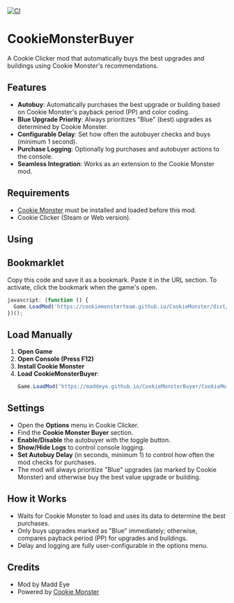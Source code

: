 [![CI](https://github.com/maddeye/CookieMonsterBuyer/actions/workflows/publish.yml/badge.svg)](https://github.com/maddeye/CookieMonsterBuyer/actions/workflows/publish.yml)

# CookieMonsterBuyer

A Cookie Clicker mod that automatically buys the best upgrades and buildings using Cookie Monster's recommendations.

## Features
- **Autobuy**: Automatically purchases the best upgrade or building based on Cookie Monster's payback period (PP) and color coding.
- **Blue Upgrade Priority**: Always prioritizes "Blue" (best) upgrades as determined by Cookie Monster.
- **Configurable Delay**: Set how often the autobuyer checks and buys (minimum 1 second).
- **Purchase Logging**: Optionally log purchases and autobuyer actions to the console.
- **Seamless Integration**: Works as an extension to the Cookie Monster mod.

## Requirements
- [Cookie Monster](https://cookie-monster.team/) must be installed and loaded before this mod.
- Cookie Clicker (Steam or Web version).


## Using

## Bookmarklet

Copy this code and save it as a bookmark. Paste it in the URL section. To activate, click the bookmark when the game's open.
```js
javascript: (function () {
  Game.LoadMod('https://cookiemonsterteam.github.io/CookieMonster/dist/CookieMonster.js');
})();
```
## Load Manually
1. **Open Game**
2. **Open Console (Press F12)**
1. **Install Cookie Monster** 
2. **Load CookieMonsterBuyer**:
     ```js
     Game.LoadMod('https://maddeye.github.io/CookieMonsterBuyer/CookieMonsterBuyer.js');
     ```

## Settings
- Open the **Options** menu in Cookie Clicker.
- Find the **Cookie Monster Buyer** section.
- **Enable/Disable** the autobuyer with the toggle button.
- **Show/Hide Logs** to control console logging.
- **Set Autobuy Delay** (in seconds, minimum 1) to control how often the mod checks for purchases.
- The mod will always prioritize "Blue" upgrades (as marked by Cookie Monster) and otherwise buy the best value upgrade or building.

## How it Works
- Waits for Cookie Monster to load and uses its data to determine the best purchases.
- Only buys upgrades marked as "Blue" immediately; otherwise, compares payback period (PP) for upgrades and buildings.
- Delay and logging are fully user-configurable in the options menu.

## Credits
- Mod by Madd Eye
- Powered by [Cookie Monster](https://cookie-monster.team/) 